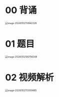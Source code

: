 # 00 背诵

<img src="https://cvp.oss-cn-shanghai.aliyuncs.com/picgo/202401021149385.png" alt="image-20240102114942326" style="zoom:50%;" />



# 01 题目

<img src="https://cvp.oss-cn-shanghai.aliyuncs.com/picgo/202401021007421.png" alt="image-20240102100756348" style="zoom:50%;" />



# 02 视频解析

<img src="https://cvp.oss-cn-shanghai.aliyuncs.com/picgo/202401021133575.png" alt="image-20240102113359485" style="zoom: 50%;" />

